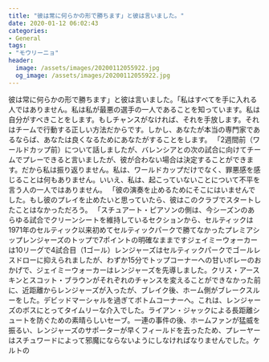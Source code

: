 ```yaml
---
title: "彼は常に何らかの形で勝ちます」と彼は言いました。"
date: 2020-01-12 06:02:43
categories:
- General
tags:
- "モウリーニョ"
header:
  image: /assets/images/20200112055922.jpg
  og_image: /assets/images/20200112055922.jpg
---
```


彼は常に何らかの形で勝ちます」と彼は言いました。「私はすべてを手に入れる人ではありません。私は私が最悪の選手の一人であることを知っています。私は自分がすべきことをします。もしチャンスがなければ、それを手放します。それはチームで行動する正しい方法だからです。しかし、あなたが本当の専門家であるならば、あなたは良くなるためにあなたがすることをします。 「2週間前（ワールドカップ前）について話しましたが、バレンシアとの次の試合に向けてチームでプレーできると言いましたが、彼が合わない場合は決定することができます。だから私は振り返りません。私は、ワールドカップだけでなく、罪悪感を感じることは何もありません。いいえ、私は、起こっていないことについて不平を言う人の一人ではありません。 「彼の演奏を止めるためにそこにはいませんでした。もし彼のプレイを止めたいと思っていたら、彼はこのクラブでスタートしたことはなかっただろう。 「スチュアート・ピアソンの側は、今シーズンのあらゆる試合でクリーンシートを維持しているセクションから、セルティックは1971年のセルティック以来初めてセルティックパークで勝てなかったプレミアシップレンジャーズのトップで7ポイントの明確なままですジェイミーウォーカーは10リーグで4試合目（1ゴール）レンジャーズはセルティックパークでゴールレスドローに抑えられましたが、わずか15分でトップコーナーへの甘いボレーのおかげで、ジェイミーウォーカーはレンジャーズを先導しました。クリス・アースキンとスコット・ブラウンがそれぞれのチャンスを変えることができなかった前に、近距離からレンジャーズが入ったが、ブレイク後、ホーム側がブレークスルーをした。デビッドマーシャルを過ぎてボトムコーナーへ。これは、レンジャーズのボスにとってタイムリーな介入でした。ライアン・ジャックによる長距離シュートを防ぐための素晴らしいセーブ。一連の事件の後、ホームファンが猛威を振るい、レンジャーズのサポーターが早くフィールドを去ったため、プレーヤーはスチュワードによって邪魔にならないようにしなければなりませんでした。ケルトの
